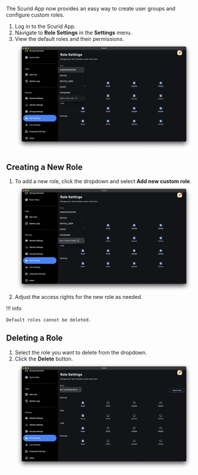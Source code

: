 The Scurid App now provides an easy way to create user groups and configure custom roles.

1. Log in to the Scurid App.
2. Navigate to **Role Settings** in the **Settings** menu.
3. View the default roles and their permissions.  
   ![default roles](img/v25-1-1-0/default_role.png)

## Creating a New Role
1. To add a new role, click the dropdown and select **Add new custom role**.  
   ![add new role](img/v25-1-1-0/add_new_role.png)
2. Adjust the access rights for the new role as needed.

!!! info
    
    Default roles cannot be deleted.


## Deleting a Role
1. Select the role you want to delete from the dropdown.
2. Click the **Delete** button.  
   ![delete role](img/v25-1-1-0/delete_role.png)